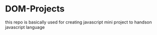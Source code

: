 # DOM-Projects
this repo  is basically used for creating  javascript mini project to handson javascript language 
